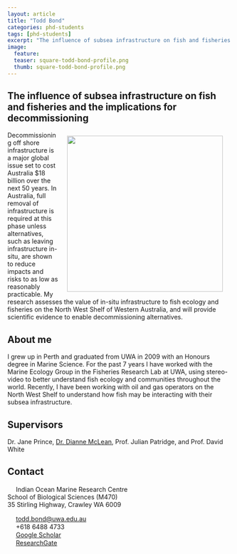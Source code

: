 ```yaml
---
layout: article
title: "Todd Bond"
categories: phd-students
tags: [phd-students]
excerpt: "The influence of subsea infrastructure on fish and fisheries and the implications for decommissioning"
image:
  feature: 
  teaser: square-todd-bond-profile.png
  thumb: square-todd-bond-profile.png
---
```

## The influence of subsea infrastructure on fish and fisheries and the implications for decommissioning 
<img src='/images/square-todd-bond-profile.png' align='right' width="350" hspace="20" vspace="10">
Decommissioning off shore infrastructure is a major global issue set to cost Australia $18 billion over the next 50 years. In Australia, full removal of infrastructure is required at this phase unless alternatives, such as leaving infrastructure in-situ, are shown to reduce impacts and risks to as low as reasonably practicable. My research assesses the value of in-situ infrastructure to fish ecology and fisheries on the North West Shelf of Western Australia, and will provide scientific evidence to enable decommissioning alternatives. 

## About me
I grew up in Perth and graduated from UWA in 2009 with an Honours degree in Marine Science. For the past 7 years I have worked with the Marine Ecology Group in the Fisheries Research Lab at UWA, using stereo-video to better understand fish ecology and communities throughout the world. Recently, I have been working with oil and gas operators on the North West Shelf to understand how fish may be interacting with their subsea infrastructure. 

## Supervisors
Dr. Jane Prince, [Dr. Dianne McLean](https://uwamegfisheries.github.io/researchers/dianne-mclean/ "Dianne McLean"), Prof. Julian Patridge, and Prof. David White

## Contact
<img src='/images/icons/building-regular.svg' width="15px"> Indian Ocean Marine Research Centre <br>
School of Biological Sciences (M470)<br>
35 Stirling Highway, Crawley WA 6009</p>

<img src='/images/icons/envelope-regular.svg' width="15px"> <a href="mailto:todd.bond@uwa.edu.au"> todd.bond@uwa.edu.au</a><br>
<img src='/images/icons/phone-solid.svg' width="15px"> +618 6488 4733<br>
<img src='/images/icons/google-brands.svg' width="15px"> <a href="https://scholar.google.com.au/citations?user=pHO-koQAAAAJ&hl=en&oi=ao">Google Scholar</a><br>
<img src='/images/icons/researchgate-brands.svg' width="15px"> <a href="https://www.researchgate.net/profile/Todd_Bond"> ResearchGate</a><br>

